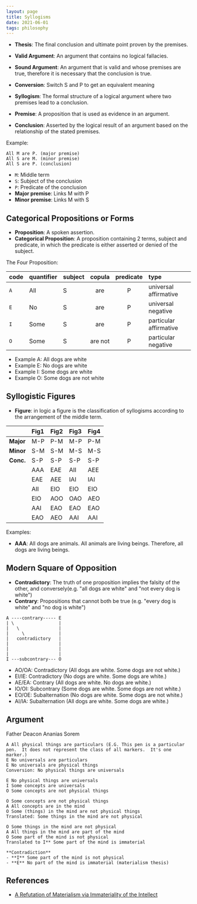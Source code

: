 ```yaml
---
layout: page
title: Syllogisms
date: 2021-06-01
tags: philosophy
---
```


- **Thesis**: The final conclusion and ultimate point proven by the premises.
- **Valid Argument**: An argument that contains no logical fallacies.
- **Sound Argument**: An argument that is valid and whose premises are true, therefore it is necessary that the conclusion is true.
- **Conversion**: Switch S and P to get an equivalent meaning

- **Syllogism**: The formal structure of a logical argument where two premises lead to a conclusion.
- **Premise**: A proposition that is used as evidence in an argument.
- **Conclusion**: Asserted by the logical result of an argument based on the relationship of the stated premises.

Example:

```
All M are P. (major premise)
All S are M. (minor premise)
All S are P. (conclusion)
```

- `M`: Middle term
- `S`: Subject of the conclusion
- `P`: Predicate of the conclusion
- **Major premise**: Links M with P
- **Minor premise**: Links M with S

## Categorical Propositions or Forms

- **Proposition**: A spoken assertion.
- **Categorical Proposition**: A proposition containing 2 terms, subject and predicate, in which the predicate is either asserted or denied of the subject.

The Four Proposition:

| code | quantifier | subject | copula  | predicate | type                   |
|:-----|:-----------|:--------|:-------:|:---------:|:-----------------------|
| `A`  | All        | S       | are     | P         | universal affirmative  |
| `E`  | No         | S       | are     | P         | universal negative     |
| `I`  | Some       | S       | are     | P         | particular affirmative |
| `O`  | Some       | S       | are not | P         | particular negative    |

- Example A: All dogs are white
- Example E: No dogs are white
- Example I: Some dogs are white
- Example O: Some dogs are not white

## Syllogistic Figures

- **Figure**: in logic a figure is the classification of syllogisms according to the arrangement of the middle term.

|          | Fig1 | Fig2 | Fig3 | Fig4 |
|:---------|:-----|:-----|:-----|:-----|
|**Major** | M-P  | P-M  | M-P  | P-M  |
|**Minor** | S-M  | S-M  | M-S  | M-S  |
|**Conc.** | S-P  | S-P  | S-P  | S-P  |
|          | AAA  | EAE  | AII  | AEE  |
|          | EAE  | AEE  | IAI  | IAI  |
|          | AII  | EIO  | EIO  | EIO  |
|          | EIO  | AOO  | OAO  | AEO  |
|          | AAI  | EAO  | EAO  | EAO  |
|          | EAO  | AEO  | AAI  | AAI  |

Examples:

- **AAA**: All dogs are animals.  All animals are living beings.  Therefore, all dogs are living beings.

## Modern Square of Opposition

- **Contradictory**: The truth of one proposition implies the falsity of the other, and conversely(e.g. "all dogs are white" and "not every dog is white")
- **Contrary**: Propositions that cannot both be true (e.g. "every dog is white" and "no dog is white")


```
A ----contrary----- E
| \                 |
|   \               |
|     \             |
|   contradictory   |
|                   |
|                   |
|                   |
I ---subcontrary--- O
```

- AO/OA: Contradictory (All dogs are white.  Some dogs are not white.)
- EI/IE: Contradictory (No dogs are white.  Some dogs are white.)
- AE/EA: Contrary (All dogs are white. No dogs are white.)
- IO/OI: Subcontrary (Some dogs are white. Some dogs are not white.)
- EO/OE: Subalternation (No dogs are white. Some dogs are not white.)
- AI/IA: Subalternation (All dogs are white. Some dogs are white.)

## Argument

Father Deacon Ananias Sorem

```
A All physical things are particulars (E.G. This pen is a particular pen.  It does not represent the class of all markers.  It's one marker.)
E No universals are particulars
E No universals are physical things
Conversion: No physical things are universals

E No physical things are universals
I Some concepts are universals
O Some concepts are not physical things

O Some concepts are not physical things
A All concepts are in the mind
O Some (things) in the mind are not physical things
Translated: Some things in the mind are not physical

O Some things in the mind are not physical
A All things in the mind are part of the mind
O Some part of the mind is not physical
Translated to I** Some part of the mind is immaterial

**Contradiction** 
- **I** Some part of the mind is not physical
- **E** No part of the mind is immaterial (materialism thesis)
```

## References

- [A Refutation of Materialism via Immateriality of the Intellect](https://www.youtube.com/watch?v=NXLGcVCtT88)